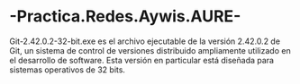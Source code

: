 # -Practica.Redes.Aywis.AURE-
Git-2.42.0.2-32-bit.exe es el archivo ejecutable de la versión 2.42.0.2 de Git, un sistema de control de versiones distribuido ampliamente utilizado en el desarrollo de software. Esta versión en particular está diseñada para sistemas operativos de 32 bits.
